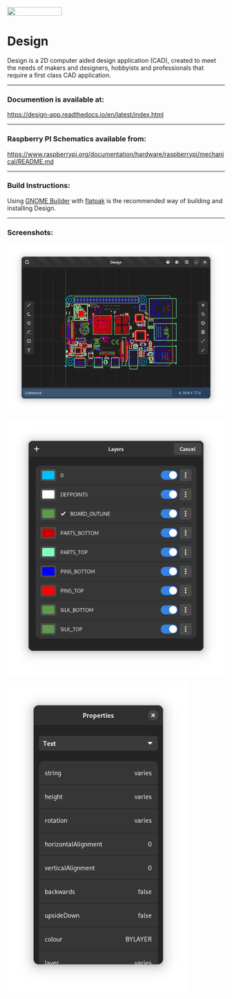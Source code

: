 <img src="https://github.com/dubstar-04/Design/blob/92ae601cff4c4b6eb6cfe837d4dbbe7c6915a556/data/icons/hicolor/scalable/apps/wood.dan.design.svg" width=50% height=50%>

# Design
Design is a 2D computer aided design application (CAD), 
created to meet the needs of makers and designers, 
hobbyists and professionals that require a first class 
CAD application. 
___

### Documention is available at:
https://design-app.readthedocs.io/en/latest/index.html
___

### Raspberry PI Schematics available from:
https://www.raspberrypi.org/documentation/hardware/raspberrypi/mechanical/README.md
___

### Build Instructions:
Using [GNOME Builder](https://wiki.gnome.org/Apps/Builder) with [flatpak](https://flatpak.org/) is the recommended way of building and installing Design.
___

### Screenshots:

![Screenshot 1](data/screenshots/screenshot1.png "Design Main Window")

![Screenshot 2](data/screenshots/screenshot2.png "Layer manager")

![Screenshot 3](data/screenshots/screenshot3.png "Properties")